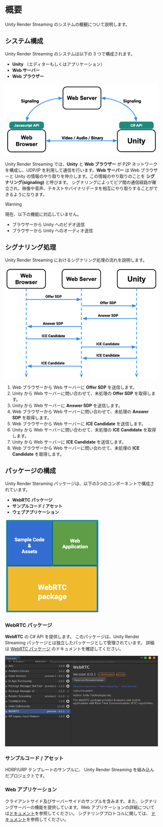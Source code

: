 # 概要

Unity Render Streaming のシステムの概観について説明します。

## システム構成

Unity Render Streaming のシステムは以下の 3 つで構成されます。

- **Unity** （エディターもしくはアプリケーション）
- **Web サーバー**
- **Web ブラウザー**

![Render Streaming overview](../images/renderstreaming_overview.png)

Unity Render Streaming では、**Unity** と **Web ブラウザー** が P2P ネットワークを構成し、UDP/IP を利用して通信を行います。**Web サーバー** は Web ブラウザーと Unity の情報のやり取りを仲介します。この情報のやり取りのことを **シグナリング(signaling)** と呼びます。
シグナリングによってピア間の通信経路が確立され、映像や音声、テキストやバイナリデータを相互にやり取りすることができるようになります。

> [!WARNING]
> 現在、以下の機能に対応していません。
>
> - ブラウザーから Unity へのビデオ送信
> - ブラウザーから Unity へのオーディオ送信

## シグナリング処理

Unity Render Streaming におけるシグナリング処理の流れを説明します。

![Render Streaming sequence](../images/renderstreaming_sequence.png)

1. Web ブラウザーから Web サーバーに **Offer SDP** を送信します。
2. Unity から Web サーバーに問い合わせて、未処理の **Offer SDP** を取得します。
3. Unity から Web サーバーに **Answer SDP** を送信します。
4. Web ブラウザーから Web サーバーに問い合わせて、未処理の **Answer SDP** を取得します。
5. Web ブラウザーから Web サーバーに **ICE Candidate** を送信します。
6. Unity から Web サーバーに問い合わせて、未処理の **ICE Candidate** を取得します。
7. Unity から Web サーバーに **ICE Candidate** を送信します。
8. Web ブラウザーから Web サーバーに問い合わせて、未処理の **ICE Candidate** を取得します。

## パッケージの構成

Unity Render Steraming パッケージは、以下の3つのコンポーネントで構成されています。

- **WebRTC パッケージ**
- **サンプルコード / アセット**
- **ウェブアプリケーション**

![Package Render Streaming](../images/package_renderstreaming.png)

### WebRTC パッケージ

**WebRTC** の C# API を提供します。
このパッケージは、Unity Render Streaming パッケージとは独立したパッケージとして管理されています。
詳細は [WebRTC パッケージ](https://docs.unity3d.com/Packages/com.unity.webrtc@latest/manual/jp/index.html) のドキュメントを確認してください。

![WebRTC package manager](../images/webrtc_package_manager.png)

### サンプルコード / アセット

HDRP/URP テンプレートのサンプルに、 Unity Render Streaming を組み込んだプロジェクトです。

### Web アプリケーション

クライアントサイド及びサーバーサイドのサンプルを含みます。また、シグナリングサーバーの機能を提供しています。Web アプリケーションの詳細については[ドキュメント](webapp.md)を参照してください。
シグナリングプロトコルに関しては、 [ドキュメント](signalingprotocol.md)を参照してください。

